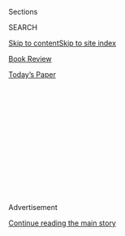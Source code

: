 <div id="app">

<div>

<div>

<div>

<div class="NYTAppHideMasthead css-1q2w90k e1suatyy0">

<div class="section css-ui9rw0 e1suatyy2">

<div class="css-eph4ug er09x8g0">

<div class="css-6n7j50">

</div>

<span class="css-1dv1kvn">Sections</span>

<div class="css-10488qs">

<span class="css-1dv1kvn">SEARCH</span>

</div>

[Skip to content](#site-content)[Skip to site index](#site-index)

</div>

<div id="masthead-section-label" class="css-1wr3we4 eaxe0e00">

[Book
Review](https://www.nytimes.com/section/books/review)

</div>

<div class="css-10698na e1huz5gh0">

</div>

</div>

<div id="masthead-bar-one" class="section hasLinks css-15hmgas e1csuq9d3">

<div class="css-uqyvli e1csuq9d0">

</div>

<div class="css-1uqjmks e1csuq9d1">

</div>

<div class="css-9e9ivx">

[](https://myaccount.nytimes.com/auth/login?response_type=cookie&client_id=vi)

</div>

<div class="css-1bvtpon e1csuq9d2">

[Today’s
Paper](https://www.nytimes.com/section/todayspaper)

</div>

</div>

</div>

</div>

<div data-aria-hidden="false">

<div id="site-content" data-role="main">

<div>

<div class="css-1aor85t" style="opacity:0.000000001;z-index:-1;visibility:hidden">

<div class="css-1hqnpie">

<div class="css-epjblv">

<span class="css-17xtcya">[Book
Review](/section/books/review)</span><span class="css-x15j1o">|</span><span class="css-fwqvlz">Why
the Working Class Votes Against Its Economic
Interests</span>

</div>

<div class="css-k008qs">

<div class="css-1iwv8en">

<span class="css-18z7m18"></span>

<div>

</div>

</div>

<span class="css-1n6z4y">https://nyti.ms/3jYHEhe</span>

<div class="css-1705lsu">

<div class="css-4xjgmj">

<div class="css-4skfbu" data-role="toolbar" data-aria-label="Social Media Share buttons, Save button, and Comments Panel with current comment count" data-testid="share-tools">

  - 
  - 
  - 
  - 
    
    <div class="css-6n7j50">
    
    </div>

  - 

</div>

</div>

</div>

</div>

</div>

</div>

<div id="NYT_TOP_BANNER_REGION" class="css-13pd83m">

</div>

<div id="top-wrapper" class="css-1sy8kpn">

<div id="top-slug" class="css-l9onyx">

Advertisement

</div>

[Continue reading the main
story](#after-top)

<div class="ad top-wrapper" style="text-align:center;height:100%;display:block;min-height:250px">

<div id="top" class="place-ad" data-position="top" data-size-key="top">

</div>

</div>

<div id="after-top">

</div>

</div>

<div id="sponsor-wrapper" class="css-1hyfx7x">

<div id="sponsor-slug" class="css-19vbshk">

Supported by

</div>

[Continue reading the main
story](#after-sponsor)

<div id="sponsor" class="ad sponsor-wrapper" style="text-align:center;height:100%;display:block">

</div>

<div id="after-sponsor">

</div>

</div>

nonfiction

<div class="css-1vkm6nb ehdk2mb0">

# Why the Working Class Votes Against Its Economic Interests

</div>

<div class="css-79elbk" data-testid="photoviewer-wrapper">

<div class="css-z3e15g" data-testid="photoviewer-wrapper-hidden">

</div>

<div class="css-1a48zt4 ehw59r15" data-testid="photoviewer-children">

![<span class="css-cnj6d5 e1z0qqy90" itemprop="copyrightHolder"><span class="css-1ly73wi e1tej78p0">Credit...</span><span><span>Aaron
Lowell
Denton</span></span></span>](https://static01.nyt.com/images/2020/08/16/books/review/16Madrick-WEB/16Madrick-WEB-articleLarge.jpg?quality=75&auto=webp&disable=upscale)

</div>

</div>

<div class="css-xt80pu e12qa4dv0">

<div class="css-18e8msd">

<div class="css-vp77d3 epjyd6m0">

<div class="css-1baulvz">

By [<span class="css-1baulvz last-byline" itemprop="name">Jeff
Madrick</span>](https://www.nytimes.com/by/jeff-madrick)

</div>

</div>

  - July 31,
    2020

  - 
    
    <div class="css-4xjgmj">
    
    <div class="css-d8bdto" data-role="toolbar" data-aria-label="Social Media Share buttons, Save button, and Comments Panel with current comment count" data-testid="share-tools">
    
      - 
      - 
      - 
      - 
        
        <div class="css-6n7j50">
        
        </div>
    
      - 
    
    </div>
    
    </div>

</div>

</div>

<div class="section meteredContent css-1r7ky0e" name="articleBody" itemprop="articleBody">

<div class="css-1fanzo5 StoryBodyCompanionColumn">

<div class="css-53u6y8">

**THE SYSTEM**  
**Who Rigged It, How We Fix It**  
By Robert B. Reich  
**BREAK ’EM UP**  
**Recovering Our Freedom From Big Ag, Big Tech, and Big Money**  
By Zephyr Teachout

One of the mysteries in politics for decades now has been why white
working-class Americans began to vote Republican in large numbers in the
1960s and 1970s. After all, it was Democrats who supported labor unions,
higher minimum wages, expanded unemployment insurance, Medicare and
generous Social Security, helping to lift workers into the middle class.

Of course, an alternative economic view, led by [economists like Milton
Friedman](https://www.econlib.org/library/Enc/bios/Friedman.html), was
that this turn toward the Republican Party was rational and served
workers’ interests. He emphasized free markets, entrepreneurialism and
the maximization of profit. These, Friedman argued, would raise wages
for many and even most Americans.

But wages did not rise. And yet many in the working class kept voting
Republican, still seemingly angered by Lyndon Johnson’s Great Society,
which was dedicated to helping the poor and assuring equal rights for
people of color. In the 1980s, under Ronald Reagan, income inequality
began to rise sharply; wages for typical Americans stagnated and poverty
and homelessness increased. Capital investment remained relatively weak
despite deep tax cuts (as it does today under Donald Trump). At the same
time, antitrust regulation was severely wounded, and giant corporations
began to monopolize industry after industry.

</div>

</div>

<div class="css-1fanzo5 StoryBodyCompanionColumn">

<div class="css-53u6y8">

In 2004, [Thomas Frank’s book “What’s the Matter With
Kansas?”](https://www.nytimes.com/2004/06/13/books/heartland-security.html)
tried to explain why a once Democratic state had turned resolutely
Republican. His eloquent review of the rhetoric of the age was
instructive.

But the presidential election of 2016 sent the sharpest message yet.
Working-class voters in Michigan, Pennsylvania and Wisconsin opted for
Trump, and apparently against their economic interests. Trump had
succeeded in appealing to their anger and the Democrats were caught
flat-footed.

Two new books, “The System,” by the former labor secretary [Robert B.
Reich](https://robertreich.org), and “Break ’Em Up,” by the lawyer and
activist [Zephyr
Teachout](https://www.chicagotribune.com/opinion/ct-nyt-zephyr-teachout-joe-biden-corrupt-op-ed-20200125-ny7pqixehrc7jbjdgts7pzny2u-story.html),
a onetime candidate for New York State attorney general, are among the
latest examples of an evolving set of explanations that try to make
sense of the 2016 results.

A powerful money-fueled oligarchy has emerged in America that is an
enemy of democracy, Reich writes. The self-interested power of the
nation’s wealthy often goes unnoticed by voters, and is partly
misdirected by right-wing rhetoric about issues like immigration. But it
leads to lower wages, less product choice and abusive labor practices.
Trump has harnessed the frustration of the working class, Reich says,
but he was a “smokescreen” for the oligarchy. Reich has an almost
unmatched ability to make insightful observations about the nation’s
inequities, and in “The System,” he observes that the question is no
longer Democrat versus Republican or left versus right, but “democracy
versus oligarchy.”

To Teachout, what’s behind our rigged system is the close cousin of
oligarchy: corporate monopoly. Teachout lists her culprits, among them
familiar names: Amazon, Google, Facebook, Monsanto, AT\&T, Verizon,
Walmart, Pfizer, Comcast, Apple and CVS. These companies “represent a
new political phenomenon,” she says, “a 21st-century form of
centralized, authoritarian government.”

</div>

</div>

<div class="css-1fanzo5 StoryBodyCompanionColumn">

<div class="css-53u6y8">

Two dramatic related facts underscore the claims of both Reich and
Teachout. The much discussed rise of wealth among the top 0.1 percent,
which now has 20 percent of the nation’s wealth compared with only 10
percent 40 years ago, has been brought to light in recent years by the
innovative economists [Thomas Piketty and Emmanuel
Saez](https://www.nber.org/papers/w11955). The flip side is that wages
for the large majority of American workers have stagnated more or less
over this same period.

According to Reich, the “anti-establishment fury” that is the result of
such inequity supersedes racial prejudice as the cause of Trump’s
success. In 2001, more than three out of four workers were satisfied
that they could get ahead by working hard. In 2014, only slightly more
than one out of two thought so. Voters wanted badly to blame it all on
the swamp Trump promised to clean up.

For Reich, the big oligarchical companies have the lobbying and
campaign-financing muscle to mold the rules in their own favor. They can
win enormous tax cuts, suppress financial and environmental regulations,
acquire new patents and subsidies, fight for free trade — it is a long
list. For years, they successfully battled against higher minimum wages
and labor laws that restricted their union-busting efforts.

Teachout, a dogged scholar, lays out a comprehensive list of damage done
to American consumers by monopolized industries like Big Pharma, fossil
fuels, Silicon Valley, health insurance, banking and communications
giants from Verizon to Facebook and Google. She provides example after
example of how these companies limit consumer choice and suppress
regulation. Google and Facebook may make access to some news easier, but
they also undermine the profitability of the print news organizations,
putting many of them out of business. Big Pharma is protected from
competition by questionable patents and by ever lighter regulations. The
nation’s private health care system, dominated by a relative handful of
insurance companies, keeps costs much higher in the United States than
in the rest of the rich world. For Teachout, the solution follows as
night follows day. Break up the big companies and reintroduce
competition. (Surprisingly, this is straightforward mainstream economic
theory.)

But both Reich and especially Teachout should temper their anticorporate
zeal, at least to a degree. Big companies have often done good while
also doing bad. In the 1800s, the A.\&P. grocery chain provided a wide
range of products, though it put countless mom and pop stores out of
business. Ford built a cheap functional car in the 1920s, and Apple an
affordable personal computer in recent years. Some balance is required.

Still, they are mostly right. Here is Teachout’s general recommendation:
“Instead of protesting Pfizer on Tuesday for hiking drug prices, Comcast
on Wednesday for suppressing union voices and Amazon on Thursday for
getting billions in subsidies, we should unite behind a coherent agenda,
demanding that antitrust authorities break up Pfizer and Comcast, Amazon
and Facebook, Monsanto and Tyson.”

Both authors say that Ronald Reagan led the way to the swift undoing of
traditional antitrust regulation in the 1980s. But Reich is almost as
harsh on the Clinton and Obama administrations. Even when the Democrats
controlled both houses of Congress, he writes, they allowed antitrust
enforcement to “ossify,” let companies hammer away at trade unions and
went easy on Wall Street. They were also soft on the issue of campaign
contributions, failing to advocate for public financing of elections.

</div>

</div>

<div class="css-1fanzo5 StoryBodyCompanionColumn">

<div class="css-53u6y8">

Why? Reich argues that the Democrats chose to turn their backs on the
working class and pursue suburban swing voters. He knows, he tells us.
He was there. And he reports that the Democrats “drank from the same
campaign funding trough as the Republicans — big corporations, Wall
Street and the very wealthy.”

Reich makes an example of [Jamie
Dimon](https://institute.jpmorganchase.com/about/our-leadership/jamie-dimon),
the chairman of JPMorgan Chase. For Reich, he is representative of the
C.E.O. class that talks about corporate social responsibility but rarely
practices it. A lifetime Democrat, Dimon was a major supporter of the
Trump tax cut and does not support an increase in the minimum wage.

Teachout by and large shares Reich’s anger and may even exceed it. Yet
both find reasons for optimism in new laws and grass-roots movements.
America achieved marriage equality for gays and lesbians, elected a
Black man president and made the Affordable Care Act law. Reich insists
democracy will ultimately prevail over oligarchy. And Teachout sees
America embarking on a new antimonopoly moment.

These are valuable books, and the anger they will generate may prove
politically energizing. But Reich’s claim that democracy will somehow
prevail underestimates the dangers we face. As for Teachout, more
competition may help alleviate some problems, but it is in fact an
idealized version of free market thinking.

Meanwhile, the current president is moving in exactly the opposite
direction. He is promising cuts in social policies that may well
increase middle-income and working-class frustration. He wants to
rewrite the official definition of poverty to claim that there are fewer
poor. He undermines the rule of law on a regular basis. The Supreme
Court has been stacked with extreme conservatives. Voter suppression is
common.

Is it any wonder that many fear democracy in America may not prevail?

</div>

</div>

</div>

<div>

</div>

<div>

</div>

<div>

</div>

<div>

<div id="bottom-wrapper" class="css-1ede5it">

<div id="bottom-slug" class="css-l9onyx">

Advertisement

</div>

[Continue reading the main
story](#after-bottom)

<div id="bottom" class="ad bottom-wrapper" style="text-align:center;height:100%;display:block;min-height:90px">

</div>

<div id="after-bottom">

</div>

</div>

</div>

</div>

</div>

## Site Index

<div>

</div>

## Site Information Navigation

  - [© <span>2020</span> <span>The New York Times
    Company</span>](https://help.nytimes.com/hc/en-us/articles/115014792127-Copyright-notice)

<!-- end list -->

  - [NYTCo](https://www.nytco.com/)
  - [Contact
    Us](https://help.nytimes.com/hc/en-us/articles/115015385887-Contact-Us)
  - [Work with us](https://www.nytco.com/careers/)
  - [Advertise](https://nytmediakit.com/)
  - [T Brand Studio](http://www.tbrandstudio.com/)
  - [Your Ad
    Choices](https://www.nytimes.com/privacy/cookie-policy#how-do-i-manage-trackers)
  - [Privacy](https://www.nytimes.com/privacy)
  - [Terms of
    Service](https://help.nytimes.com/hc/en-us/articles/115014893428-Terms-of-service)
  - [Terms of
    Sale](https://help.nytimes.com/hc/en-us/articles/115014893968-Terms-of-sale)
  - [Site
    Map](https://spiderbites.nytimes.com)
  - [Help](https://help.nytimes.com/hc/en-us)
  - [Subscriptions](https://www.nytimes.com/subscription?campaignId=37WXW)

</div>

</div>

</div>

</div>
